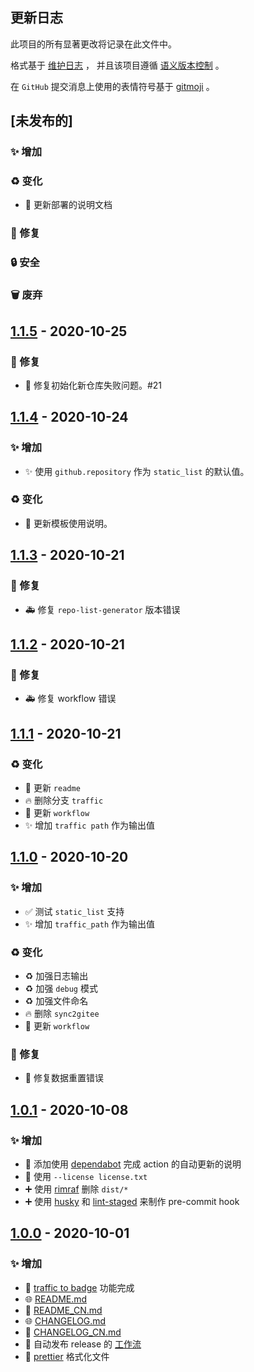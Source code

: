 ## 更新日志

此项目的所有显著更改将记录在此文件中。

格式基于 [维护日志](https://keepachangelog.com/zh-CN/1.0.0/) ，
并且该项目遵循 [语义版本控制](https://semver.org/spec/v2.0.0.html) 。

在 `GitHub` 提交消息上使用的表情符号基于 [gitmoji](https://gitmoji.carloscuesta.me/) 。

## [未发布的]

### ✨ 增加

### ♻️ 变化

- 📝 更新部署的说明文档

### 🐛 修复

### 🔒 安全

### 🗑 废弃

## [1.1.5] - 2020-10-25

### 🐛 修复

- 🐛 修复初始化新仓库失败问题。#21

## [1.1.4] - 2020-10-24

### ✨ 增加

- ✨ 使用 `github.repository` 作为 `static_list` 的默认值。

### ♻️ 变化

- 📝 更新模板使用说明。

## [1.1.3] - 2020-10-21

### 🐛 修复

- 🚑 修复 `repo-list-generator` 版本错误

## [1.1.2] - 2020-10-21

### 🐛 修复

- 🚑 修复 workflow 错误

## [1.1.1] - 2020-10-21

### ♻️ 变化

- 📝 更新 `readme`
- 🔥 删除分支 `traffic`
- 💚 更新 `workflow`
- ✨ 增加 `traffic path` 作为输出值

## [1.1.0] - 2020-10-20

### ✨ 增加

- ✅ 测试 `static_list` 支持
- ✨ 增加 `traffic_path` 作为输出值

### ♻️ 变化

- ♻️ 加强日志输出
- ♻️ 加强 `debug` 模式
- ♻️ 加强文件命名
- 🔥 删除 `sync2gitee`
- 💚 更新 `workflow`

### 🐛 修复

- 🐛 修复数据重置错误

## [1.0.1] - 2020-10-08

### ✨ 增加

- 💬 添加使用 [dependabot](./.github/dependabot.yml) 完成 action 的自动更新的说明
- 📄 使用 `--license license.txt`
- ➕ 使用 [rimraf](https://github.com/isaacs/rimraf) 删除 `dist/*`
- ➕ 使用 [husky](https://github.com/typicode/husky) 和 [lint-staged](https://github.com/okonet/lint-stage) 来制作 pre-commit hook

## [1.0.0] - 2020-10-01

### ✨ 增加

- 🎉 [traffic to badge](https://github.com/marketplace/actions/traffic-to-badge) 功能完成
- 🌐 [README.md](./README.md)
- 📝 [README_CN.md](./README_CN.md)
- 🌐 [CHANGELOG.md](./CHANGELOG.md)
- 📝 [CHANGELOG_CN.md](./CHANGELOG_CN.md)
- 👷 自动发布 release 的 [工作流](./.github/workflows/autoRelease.yml)
- 👷 [prettier](./.prettierrc.json) 格式化文件

[unreleased]: https://github.com/olivierlacan/keep-a-changelog/compare/v1.1.5...HEAD
[1.1.5]: https://github.com/olivierlacan/keep-a-changelog/compare/v1.1.5
[1.1.4]: https://github.com/olivierlacan/keep-a-changelog/compare/v1.1.4
[1.1.3]: https://github.com/olivierlacan/keep-a-changelog/compare/v1.1.3
[1.1.2]: https://github.com/olivierlacan/keep-a-changelog/compare/v1.1.2
[1.1.1]: https://github.com/olivierlacan/keep-a-changelog/compare/v1.1.1
[1.1.0]: https://github.com/olivierlacan/keep-a-changelog/compare/v1.1.0
[1.0.1]: https://github.com/olivierlacan/keep-a-changelog/compare/v1.0.1
[1.0.0]: https://github.com/mindsers/changelog-reader-action/compare/v1.0.0

